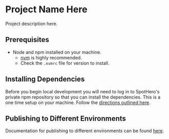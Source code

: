 # Project Name Here
Project description here.

## Prerequisites
* Node and npm installed on your machine.
    * [nvm](https://spothero.atlassian.net/wiki/spaces/FE/pages/40108036/Managing+node+npm+Versions+Locally) is highly recommended.
    * Check the `.nvmrc` file for version to install.

## Installing Dependencies
Before you begin local development you will need to log in to SpotHero's private npm repository so that you can install the dependencies. This is a one time setup on your machine. Follow the [directions outlined here](https://spothero.atlassian.net/wiki/spaces/FE/pages/640352308/Private+Registry+npm).

## Publishing to Different Environments
Documentation for publishing to different environments can be found [here](https://spothero.atlassian.net/wiki/spaces/FE/pages/603553831/Publishing+to+Different+Environments).
